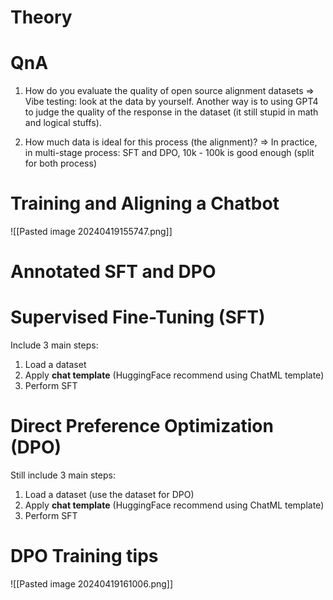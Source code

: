# Theory 

# QnA
1. How do you evaluate the quality of open source alignment datasets
=> Vibe testing: look at the data by yourself. Another way is to using GPT4 to judge the quality of the response in the dataset (it still stupid in math and logical stuffs). 

1. How much data is ideal for this process (the alignment)?
=> In practice, in multi-stage process: SFT and DPO, 10k - 100k is good enough (split for both process)

# Training and Aligning a Chatbot

![[Pasted image 20240419155747.png]]

# Annotated SFT and DPO

# Supervised Fine-Tuning (SFT)
Include 3 main steps:
1. Load a dataset
2. Apply **chat template** (HuggingFace recommend using ChatML template)
3. Perform SFT

# Direct Preference Optimization (DPO)
Still include 3 main steps:
1. Load a dataset (use the dataset for DPO)
2. Apply **chat template** (HuggingFace recommend using ChatML template)
3. Perform SFT

# DPO Training tips 

![[Pasted image 20240419161006.png]]
